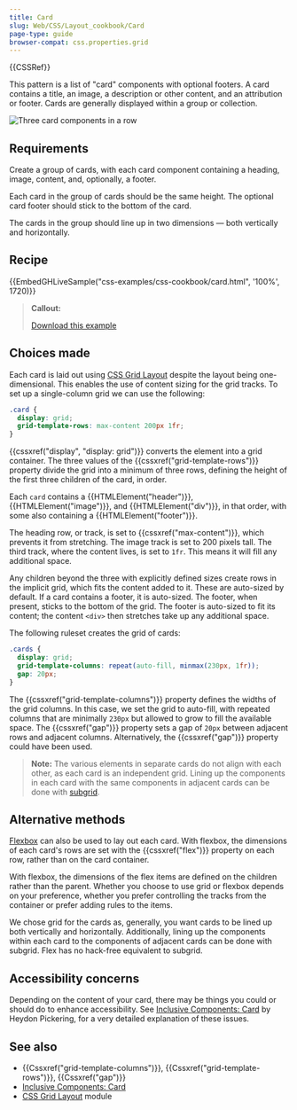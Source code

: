 ```yaml
---
title: Card
slug: Web/CSS/Layout_cookbook/Card
page-type: guide
browser-compat: css.properties.grid
---
```


{{CSSRef}}

This pattern is a list of "card" components with optional footers. A card contains a title, an image, a description or other content, and an attribution or footer. Cards are generally displayed within a group or collection.

![Three card components in a row](cards.png)

## Requirements

Create a group of cards, with each card component containing a heading, image, content, and, optionally, a footer.

Each card in the group of cards should be the same height. The optional card footer should stick to the bottom of the card.

The cards in the group should line up in two dimensions — both vertically and horizontally.

## Recipe

{{EmbedGHLiveSample("css-examples/css-cookbook/card.html", '100%', 1720)}}

> **Callout:**
>
> [Download this example](https://github.com/mdn/css-examples/blob/main/css-cookbook/card--download.html)

## Choices made

Each card is laid out using [CSS Grid Layout](/en-US/docs/Web/CSS/CSS_grid_layout) despite the layout being one-dimensional. This enables the use of content sizing for the grid tracks. To set up a single-column grid we can use the following:

```css
.card {
  display: grid;
  grid-template-rows: max-content 200px 1fr;
}
```

{{cssxref("display", "display: grid")}} converts the element into a grid container. The three values of the {{cssxref("grid-template-rows")}} property divide the grid into a minimum of three rows, defining the height of the first three children of the card, in order.

Each `card` contains a {{HTMLElement("header")}}, {{HTMLElement("image")}}, and {{HTMLElement("div")}}, in that order, with some also containing a {{HTMLElement("footer")}}.

The heading row, or track, is set to {{cssxref("max-content")}}, which prevents it from stretching. The image track is set to 200 pixels tall. The third track, where the content lives, is set to `1fr`. This means it will fill any additional space.

Any children beyond the three with explicitly defined sizes create rows in the implicit grid, which fits the content added to it. These are auto-sized by default. If a card contains a footer, it is auto-sized. The footer, when present, sticks to the bottom of the grid. The footer is auto-sized to fit its content; the content `<div>` then stretches take up any additional space.

The following ruleset creates the grid of cards:

```css
.cards {
  display: grid;
  grid-template-columns: repeat(auto-fill, minmax(230px, 1fr));
  gap: 20px;
}
```

The {{cssxref("grid-template-columns")}} property defines the widths of the grid columns. In this case, we set the grid to auto-fill, with repeated columns that are minimally `230px` but allowed to grow to fill the available space. The {{cssxref("gap")}} property sets a gap of `20px` between adjacent rows and adjacent columns. Alternatively, the {{cssxref("gap")}} property could have been used.

> **Note:** The various elements in separate cards do not align with each other, as each card is an independent grid. Lining up the components in each card with the same components in adjacent cards can be done with [subgrid](/en-US/docs/Web/CSS/CSS_grid_layout/Subgrid).

## Alternative methods

[Flexbox](/en-US/docs/Web/CSS/CSS_flexible_box_layout) can also be used to lay out each card. With flexbox, the dimensions of each card's rows are set with the {{cssxref("flex")}} property on each row, rather than on the card container.

With flexbox, the dimensions of the flex items are defined on the children rather than the parent. Whether you choose to use grid or flexbox depends on your preference, whether you prefer controlling the tracks from the container or prefer adding rules to the items.

We chose grid for the cards as, generally, you want cards to be lined up both vertically and horizontally. Additionally, lining up the components within each card to the components of adjacent cards can be done with subgrid. Flex has no hack-free equivalent to subgrid.

## Accessibility concerns

Depending on the content of your card, there may be things you could or should do to enhance accessibility. See [Inclusive Components: Card](https://inclusive-components.design/cards/) by Heydon Pickering, for a very detailed explanation of these issues.

## See also

- {{Cssxref("grid-template-columns")}}, {{Cssxref("grid-template-rows")}}, {{Cssxref("gap")}}
- [Inclusive Components: Card](https://inclusive-components.design/cards/)
- [CSS Grid Layout](/en-US/docs/Web/CSS/CSS_grid_layout) module
